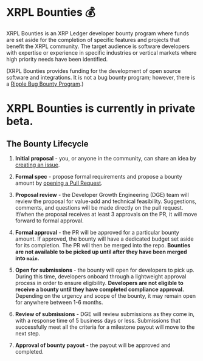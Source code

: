 # XRPL Bounties 💰

XRPL Bounties is an XRP Ledger developer bounty program where funds are set aside for the completion of specific features and projects that benefit the XRPL community. The target audience is software developers with expertise or experience in specific industries or vertical markets where high priority needs have been identified.

(XRPL Bounties provides funding for the development of open source software and integrations. It is not a bug bounty program; however, there is a [Ripple Bug Bounty Program](https://ripple.com/legal/bug-bounty/).)

# XRPL Bounties is currently in private beta.

## The Bounty Lifecycle

1. **Initial proposal** - you, or anyone in the community, can share an idea by [creating an issue](https://github.com/XRPLBounties/Bounties/issues/new).

2. **Formal spec** - propose formal requirements and propose a bounty amount by [opening a Pull Request](https://github.com/XRPLBounties/Bounties/pulls).

3. **Proposal review** - the Developer Growth Engineering (DGE) team will review the proposal for value-add and technical feasibility. Suggestions, comments, and questions will be made directly on the pull request. If/when the proposal receives at least 3 approvals on the PR, it will move forward to formal approval.

4. **Formal approval** - the PR will be approved for a particular bounty amount. If approved, the bounty will have a dedicated budget set aside for its completion. The PR will then be merged into the repo. **Bounties are not available to be picked up until after they have been merged into `main`.**

5. **Open for submissions** - the bounty will open for developers to pick up. During this time, developers onboard through a lightweight approval process in order to ensure eligibility. **Developers are not eligible to receive a bounty until they have completed compliance approval.** Depending on the urgency and scope of the bounty, it may remain open for anywhere between 1-6 months.

6. **Review of submissions** - DGE will review submissions as they come in, with a response time of 5 business days or less. Submissions that successfully meet all the criteria for a milestone payout will move to the next step.

7. **Approval of bounty payout** - the payout will be approved and completed.

<!--

**Here are some ideas to get you started:**

🙋‍♀️ A short introduction - what is your organization all about?
🌈 Contribution guidelines - how can the community get involved?
👩‍💻 Useful resources - where can the community find your docs? Is there anything else the community should know?
🍿 Fun facts - what does your team eat for breakfast?
🧙 Remember, you can do mighty things with the power of [Markdown](https://docs.github.com/github/writing-on-github/getting-started-with-writing-and-formatting-on-github/basic-writing-and-formatting-syntax)
-->
